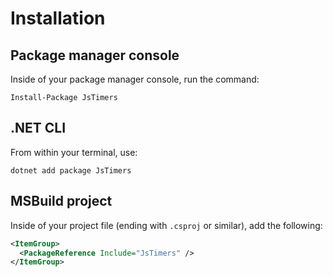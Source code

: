 # Installation

## Package manager console

Inside of your package manager console, run the command:

```shell
Install-Package JsTimers
```

## .NET CLI

From within your terminal, use:

```shell
dotnet add package JsTimers
```

## MSBuild project

Inside of your project file (ending with `.csproj` or similar), add the following:

```xml
<ItemGroup>
  <PackageReference Include="JsTimers" />
</ItemGroup>
```
